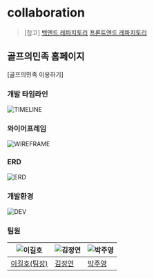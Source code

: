# collaboration
> [참고]
> [백엔드 레파지토리](https://github.com/team1060/collaboration_backend)
> [프론트엔드 레파지토리](https://github.com/team1060/collaboration_frontend)

## 골프의민족 홈페이지
[골프의민족 이용하기]

### 개발 타임라인
![TIMELINE](https://github.com/team1060/collaboration/assets/149341866/d5016b47-cb1e-461d-8edc-a157ce67069d)

### 와이어프레임
![WIREFRAME](https://github.com/team1060/collaboration/assets/149341866/dccfb096-3a9b-4a3f-a5d0-145548918a53)

### ERD
![ERD](https://github.com/team1060/collaboration/assets/149341866/964ff4d3-86e0-493d-a605-d052fb4dad9f)

### 개발환경
![DEV](https://github.com/team1060/collaboration/assets/149341866/41ceb5ef-0a23-47d0-bd51-c121f6615b4f)

### 팀원
|![이길호](https://github.com/team1060/collaboration/assets/149341866/cb011bd7-0c66-41b2-9e2f-1ac3051cce42)|![김정연](https://github.com/team1060/collaboration/assets/149341866/64eb0c56-4019-4b08-ae3b-05b7eb0be8ec)|![박주영](https://github.com/team1060/collaboration/assets/149341866/38128a69-e620-4131-b833-bbd6614240cc)|
|-------|-------|-------|
|[이길호(팀장)](https://github.com/team1060)|[김정연](https://github.com/jungyeon53)|[박주영](https://github.com/juyougn)|
